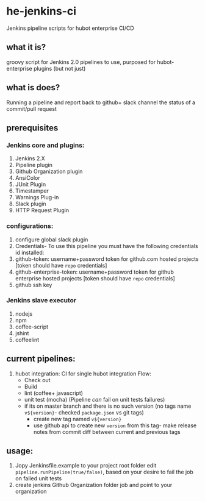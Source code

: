 # he-jenkins-ci
Jenkins pipeline scripts for hubot enterprise CI/CD

## what it is?
groovy script for Jenkins 2.0 pipelines to use, purposed for hubot-enterprise plugins (but not just)

## what is does?
Running a pipeline and report back to github+ slack channel the status of a commit/pull request

## prerequisites
### Jenkins core and plugins:
1. Jenkins 2.X
2. Pipeline plugin
3. Github Organization plugin
4. AnsiColor
5. JUnit Plugin
6. Timestamper
7. Warnings Plug-in
8. Slack plugin
9. HTTP Request Plugin 

### configurations:
1. configure global slack plugin
2. Credentials- To use this pipeline you must have the following credentials id installed:
  1. github-token: username+password token for github.com hosted projects [token should have `repo` credentials]
  2. github-enterprise-token: username+password token for github enterprise hosted projects [token should have `repo` credentials]
  3. github ssh key

### Jenkins slave executor
1. nodejs
2. npm
3. coffee-script
4. jshint
5. coffeelint

## current pipelines:
1. hubot integration: CI for single hubot integration
  Flow:
    - Check out
    - Build
    - lint (coffee+ javascript)
    - unit test (mocha) (Pipeline *can* fail on unit tests failures)
    - if its on master branch and there is no such version (no tags name `v${version}`- checked `package.json` vs git tags)
      - create new tag named `v${version}`
      - use github api to create new `version` from this tag- make release notes from commit diff between current and previous tags

## usage:
1. Jopy Jenkinsfile.example to your project root folder edit `pipeline.runPipeline(true/false)`, based on your desire to fail the job on failed unit tests
2. create jenkins Github Organization folder job and point to your organization
